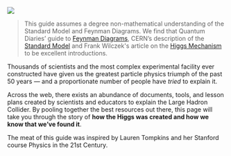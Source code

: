 ![](https://img.purch.com/h/1400/aHR0cDovL3d3dy5saXZlc2NpZW5jZS5jb20vaW1hZ2VzL2kvMDAwLzAxNS84Njcvb3JpZ2luYWwvY2Vybi1wYXJ0aWNsZXMtbGhjLmpwZw==)

> This guide assumes a degree non-mathematical understanding of the Standard Model and Feynman Diagrams. We find that Quantum Diaries’ guide to [Feynman Diagrams](https://www.quantumdiaries.org/2010/02/14/lets-draw-feynman-diagams/), CERN’s description of the [Standard Model](https://home.cern/about/physics/standard-model) and Frank Wilczek's article on the [Higgs Mechanism](http://web.mit.edu/physics/news/physicsatmit/wilczek_physicsatmit_2013.pdf) to be excellent introductions.

Thousands of scientists and the most complex experimental facility ever constructed have given us the greatest particle physics triumph of the past 50 years — and a proportionate number of people have *tried* to explain it.

Across the web, there exists an abundance of documents, tools, and lesson plans created by scientists and educators to explain the Large Hadron Collider. By pooling together the best resources out there, this page will take you through the story of **how the Higgs was created and how we know that we’ve found it**.

The meat of this guide was inspired by Lauren Tompkins and her Stanford course Physics in the 21st Century.
